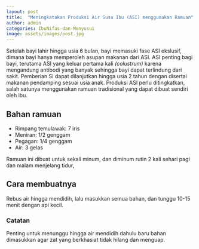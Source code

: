 ```yaml
---
layout: post
title:  "Meningkatakan Produksi Air Susu Ibu (ASI) menggunakan Ramuan"
author: admin
categories: IbuNifas-dan-Menyusui
image: assets/images/post.jpg
---
```


Setelah bayi lahir hingga usia 6 bulan, bayi memasuki fase ASI ekslusif, dimana bayi hanya memperoleh asupan makanan dari ASI. ASI penting bagi bayi, terutama ASI yang keluar pertama kali *(colustrum)* karena mengandung antibodi yang banyak sehingga bayi dapat terlindung dari sakit. Pemberian SI dapat dilanjutkan hingga usia 2 tahun dengan disertai makanan pendamping sesuai usia anak. Produksi ASI perlu ditingkatkan, salah satunya menggunakan ramuan tradisional yang dapat dibuat sendiri oleh ibu.

## Bahan ramuan
- Rimpang temulawak: 7 iris
- Meniran: 1/2 genggam
- Pegagan: 1/4 genggam
- Air: 3 gelas

Ramuan ini dibuat untuk sekali minum, dan diminum rutin 2 kali sehari pagi dan malam menjelang tidur,

## Cara membuatnya
Rebus air hingga mendidih, lalu masukkan semua bahan, dan tunggu 10-15 menit dengan api kecil.

### Catatan
Penting untuk menunggu hingga air mendidih dahulu baru bahan dimasukkan agar zat yang berkhasiat tidak hilang dan menguap.
